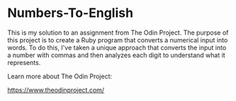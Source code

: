 # Numbers-To-English

This is my solution to an assignment from The Odin Project. The purpose of this project is to create a Ruby program that converts a numerical input into words. To do this, I've taken a unique approach that converts the input into a number with commas and then analyzes each digit to understand what it represents.

Learn more about The Odin Project:

https://www.theodinproject.com/
